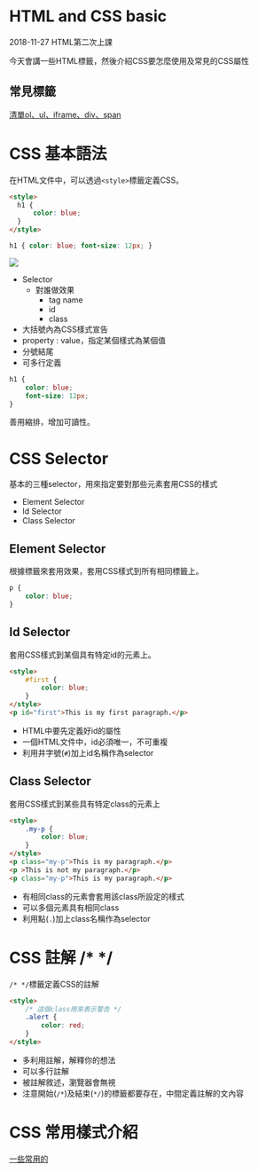 # HTML and CSS basic

2018-11-27 HTML第二次上課

今天會講一些HTML標籤，然後介紹CSS要怎麼使用及常見的CSS屬性

## 常見標籤

[清單ol、ul、iframe、div、span](tag_ol,ul,iframe,div,span.md)

# CSS 基本語法

在HTML文件中，可以透過```<style>```標籤定義CSS。

```html
<style>
  h1 {
      color: blue;
  }
</style>
```

```css
h1 { color: blue; font-size: 12px; }
```
![](https://i.imgur.com/1DtqKZh.png)

- Selector
    - 對誰做效果
        - tag name
        - id
        - class
- 大括號內為CSS樣式宣告
- property : value，指定某個樣式為某個值
- 分號結尾
- 可多行定義

```css
h1 {
    color: blue;
    font-size: 12px;
}
```

善用縮排，增加可讀性。

# CSS Selector

基本的三種selector，用來指定要對那些元素套用CSS的樣式

- Element Selector
- Id Selector
- Class Selector

## Element Selector

根據標籤來套用效果，套用CSS樣式到所有相同標籤上。

```css
p {
    color: blue;
}
```

## Id Selector

套用CSS樣式到某個具有特定id的元素上。

```html
<style>
    #first {
        color: blue;
    }
</style>
<p id="first">This is my first paragraph.</p>
```

- HTML中要先定義好id的屬性
- 一個HTML文件中，id必須唯一，不可重複
- 利用井字號(```#```)加上id名稱作為selector

## Class Selector

套用CSS樣式到某些具有特定class的元素上

```html
<style>
    .my-p {
        color: blue;
    }
</style>
<p class="my-p">This is my paragraph.</p>
<p >This is not my paragraph.</p>
<p class="my-p">This is my paragraph.</p>
```

- 有相同class的元素會套用該class所設定的樣式
- 可以多個元素具有相同class
- 利用點(```.```)加上class名稱作為selector

# CSS 註解 /* */

```/* */```標籤定義CSS的註解

```html
<style>
    /* 這個class用來表示警告 */
    .alert {
        color: red;
    }
</style>
```

- 多利用註解，解釋你的想法
- 可以多行註解
- 被註解敘述，瀏覽器會無視
- 注意開始(```/*```)及結束(```*/```)的標籤都要存在，中間定義註解的文內容

# CSS 常用樣式介紹

[一些常用的](css.md)